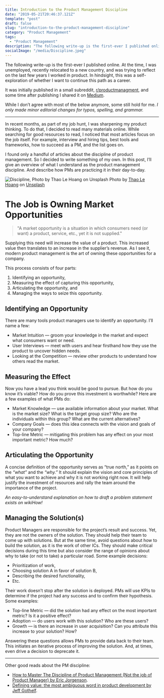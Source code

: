 ```yaml
---
title: Introduction to the Product Management Discipline
date: "2019-05-21T20:46:37.121Z"
template: "post"
draft: false
slug: "introduction-to-the-product-management-discipline"
category: "Product Management"
tags:
  - "Product Management"
description: "The following write-up is the first-ever I published online. At the time, I was unemployed, recently relocated to a new country, and was trying to reflect on the last few years I worked in product. In hindsight, this was a self-exploration of whether I want to continue this path as a career."
socialImage: "/media/Discipline.jpeg"
---
```


The following write-up is the first-ever I published online. At the time, I was unemployed, recently relocated to a new country, and was trying to reflect on the last few years I worked in product. In hindsight, this was a self-exploration of whether I want to continue this path as a career.

It was initially published in a small subreddit, [r/productmanagment](https://www.reddit.com/r/ProductManagement/), and some time after publishing I shared it on [Medium](https://medium.com/@A-Gurbaz/intro-pm-discipline-7f2ab088013f). 

While I don’t agree with most of the below anymore, some still hold for me.  _I only made minor editorial changes for typos, spelling, and grammar._

---

In recent months, as part of my job hunt, I was sharpening my product thinking. To do that, I decided to read many materials online. While searching for good resources to read, I noticed that most articles focus on the job itself. For example, interview and hiring tips, best tools and frameworks, how to succeed as a PM, and the list goes on.

I found only a handful of articles about the discipline of product management. So I decided to write something of my own. In this post, I’ll give an overview of what I understand as the product management discipline. And describe how PMs are practicing it in their day-to-day.

![Discipline, Photo by Thao Le Hoang on Unsplash](/media/Discipline.jpeg)
Photo by [Thao Le Hoang](https://unsplash.com/@h4x0r3) on [Unsplash](https://unsplash.com/)

# The Job is Owning Market Opportunities
> "A market opportunity is a situation in which consumers need (or want) a product, service, etc., yet it is not supplied."

Supplying this need will increase the value of a product. This increased value then translates to an increase in the supplier’s revenue. As I see it, modern product management is the art of owning these opportunities for a company. 

This process consists of four parts:
1. Identifying an opportunity,
2. Measuring the effect of capturing this opportunity,
3. Articulating the opportunity, and
4. Managing the ways to seize this opportunity.

## Identifying an Opportunity
There are many tools product managers use to identify an opportunity. I’ll name a few:
- Market Intuition — groom your knowledge in the market and expect what consumers want or need.
- User Interviews — meet with users and hear firsthand how they use the product to uncover hidden needs.
- Looking at the Competition — review other products to understand how others read the market.

## Measuring the Effect
Now you have a lead you think would be good to pursue. But how do you know it’s viable? How do you prove this investment is worthwhile? Here are a few examples of what PMs do:
- Market Knowledge — use available information about your market. What is the market size? What is the target group size? Who are the individuals within this group? What are the current alternatives?
- Company Goals — does this idea connects with the vision and goals of your company?
- Top-line Metric — mitigating this problem has any effect on your most important metric? How much?

## Articulating the Opportunity
A concise definition of the opportunity serves as “true north,” as it points on the _“what”_ and the _“why.”_ It should explain the vision and core principles of what you want to achieve and why it is not working right now. It will help justify the investment of resources and rally the team around the importance of the project.

_An easy-to-understand explanation on how to draft a problem statement exists on wikiHow!_

## Managing the Solution(s)
Product Managers are responsible for the project’s result and success. Yet, they are not the owners of the solution. They should help their team to come up with solutions. But at the same time, avoid questions about how to build the solution, as it is the work of other ICs. They should make critical decisions during this time but also consider the range of opinions about why to take (or not to take) a particular road. Some example decisions:
- Prioritization of work,
- Choosing solution A in favor of solution B,
- Describing the desired functionality,
- Etc.

Their work doesn’t stop after the solution is deployed. PMs will use KPIs to determine if the project had any success and to confirm their hypothesis. Some examples:
- Top-line Metric — did the solution had any effect on the most important metric? Is it a positive effect?
- Adoption — do users work with this solution? Who are these users?
- Growth — is there an increase in user acquisition? Can you attribute this increase to your solution? How?

Answering these questions allows PMs to provide data back to their team. This initiates an iterative process of improving the solution. And, at times, even drive a decision to deprecate it.

---

Other good reads about the PM discipline:
- [How to Master The Discipline of Product Management (Not the job of Product Manager) by Eric Jorgenson](https://medium.com/evergreen-business-weekly/how-to-master-the-discipline-of-product-management-not-the-job-of-product-manager-28d2c493d445).
- [Defining value: the most ambiguous word in product development by Jeff Gothelf](https://medium.com/swlh/defining-value-the-most-ambiguous-word-in-product-development-3c36af377ecd).
